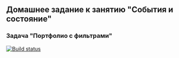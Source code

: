 ## Домашнее задание к занятию "События и состояние"
### Задача "Портфолио с фильтрами"

[![Build status](https://ci.appveyor.com/api/projects/status/bjago0st0m8pkmnj?svg=true)](https://ci.appveyor.com/project/JaneKhris/ra-hw2-layouts-ttfwq)
